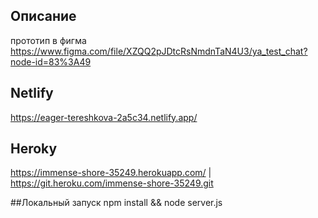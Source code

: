 

## Описание
прототип в фигма https://www.figma.com/file/XZQQ2pJDtcRsNmdnTaN4U3/ya_test_chat?node-id=83%3A49

## Netlify
https://eager-tereshkova-2a5c34.netlify.app/

## Heroky
https://immense-shore-35249.herokuapp.com/ | https://git.heroku.com/immense-shore-35249.git

##Локальный запуск
npm install && node server.js
